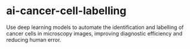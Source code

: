 # ai-cancer-cell-labelling
Use deep learning models to automate the identification and labelling of cancer cells in microscopy images, improving diagnostic efficiency and reducing human error.
